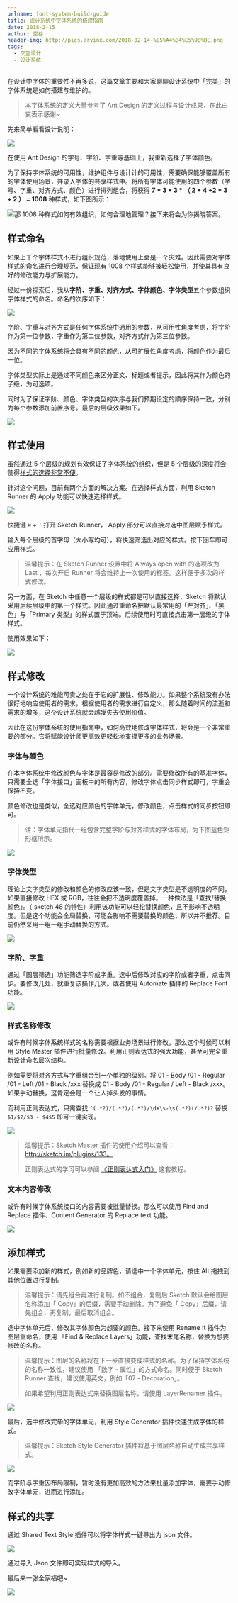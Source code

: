 ```yaml
---
urlname: font-system-build-guide
title: 设计系统中字体系统的搭建指南
date: 2018-2-15
author: 空谷
header-img: http://pics.arvinx.com/2018-02-14-%E5%A4%B4%E5%9B%BE.png
tags: 
  - 交互设计 
  - 设计系统
---
```


在设计中字体的重要性不再多说，这篇文章主要和大家聊聊设计系统中「完美」的字体系统是如何搭建与维护的。

> 本字体系统的定义大量参考了 Ant Design 的定义过程与设计成果，在此由衷表示感谢~

先来简单看看设计说明：

![](http://pics.arvinx.com/2018-02-14-%E5%AD%97%E4%BD%93%E7%B3%BB%E7%BB%9F%E8%AE%BE%E8%AE%A1%E8%AF%B4%E6%98%8E.png)

在使用 Ant Design 的字号、字阶、字重等基础上，我重新选择了字体颜色。

为了保持字体系统的可用性，维护组件与设计计的可用性，需要确保能够覆盖所有的字体使用场景，并录入字体的共享样式中。将所有字体可能使用的四个参数（字号、字重、对齐方式、颜色）进行排列组合，将获得 **7 * 3 * 3 * （ 2 * 4 +2 * 3 + 2 ） = 1008** 种样式，如下图所示：

![](http://pics.arvinx.com/2018-02-14-%E5%A4%B4%E5%9B%BE.png)那 1008 种样式如何有效组织，如何合理地管理？接下来将会为你揭晓答案。

## 样式命名

如果上千个字体样式不进行组织规范，落地使用上会是一个灾难。因此需要对字体样式的命名进行合理规范，保证现有 1008 个样式能够被轻松使用，并使其具有良好的修改能力与扩展能力。

经过一份探索后，我从**字阶、字重、对齐方式、字体颜色、字体类型**五个参数组织字体样式的命名。命名的次序如下：

![](http://pics.arvinx.com/2018-02-14-162029.jpg)

字阶、字重与对齐方式是任何字体系统中通用的参数，从可用性角度考虑，将字阶作为第一位参数，字重作为第二位参数，对齐方式作为第三位参数。

因为不同的字体系统将会具有不同的颜色，从可扩展性角度考虑，将颜色作为最后一位。

字体类型实际上是通过不同颜色来区分正文、标题或者提示，因此将其作为颜色的子级，为可选项。

同时为了保证字阶、颜色、字体类型的次序与我们预期设定的顺序保持一致，分别为每个参数添加前置序号。最后的层级效果如下。

![](http://pics.arvinx.com/2018-02-14-%E6%9C%AA%E6%A0%87%E9%A2%98-1.jpg)

## 样式使用

虽然通过 5 个层级的规划有效保证了字体系统的组织，但是 5 个层级的深度将会使得<u>样式的选择非常不便</u>。

针对这个问题，目前有两个方面的解决方案。在选择样式方面，利用 Sketch Runner 的 Apply 功能可以快速选择样式。

![](http://pics.arvinx.com/2018-02-14-155219.jpg)

快捷键 `⌘` + `'` 打开 Sketch Runner， Apply 部分可以直接对选中图层赋予样式。

输入每个层级的首字母（大小写均可），将快速筛选出对应的样式。按下回车即可应用样式。

> 温馨提示：在 Sketch Runner 设置中将 Always open with 的选项改为 Last ，每次开启 Runner 将会维持上一次使用的标签。这样便于多次的样式修改。

另一方面，在 Sketch 中任意一个层级的样式都是可以直接选择，Sketch 将默认采用后续层级中的第一个样式。因此通过重命名把默认最常用的「左对齐」、「黑色」与「Primary 类型」的样式置于顶端。后续使用时可直接点击第一层级的字体样式。

使用效果如下：

![](http://pics.arvinx.com/2018-02-14-%E5%BA%94%E7%94%A8%E6%A0%B7%E5%BC%8F.gif)

## 样式修改

一个设计系统的难能可贵之处在于它的扩展性、修改能力。如果整个系统没有办法很好地响应使用者的需求，根据使用者的需求进行自定义，那么随着时间的流逝和需求的增多，这个设计系统就会越发失去使用价值。

因此在这份字体系统的使用指南中，如何高效地修改字体样式，将会是一个非常重要的部分。它将赋能设计师更高效更轻松地支撑更多的业务场景。

### 字体与颜色

在本字体系统中修改颜色与字体是最容易修改的部分。需要修改所有的基准字体，只需要全选「字体接口」画板中的所有内容，修改字体点击同步样式即可，字重会保持不变。

颜色修改也是类似，全选对应颜色的字体单元，修改颜色，点击样式的同步按钮即可。

> 注：字体单元指代一组包含完整字阶与对齐样式的字体布局，为下图蓝色矩形框所示。

![](http://pics.arvinx.com/2018-02-14-160046.jpg)

### 字体类型

理论上文字类型的修改和颜色的修改应该一致，但是文字类型是不透明度的不同，如果直接修改 HEX 或 RGB，往往会把不透明度覆盖掉。一种做法是「查找/替换颜色」。（ sketch 48 的特性）利用该功能可以轻松替换颜色，且不影响不透明度。但是这个功能会全局替换，可能会影响不需要替换的颜色，所以并不推荐。目前仍然采用一组一组手动替换的方式。

![](http://pics.arvinx.com/2018-02-14-%E4%BF%AE%E6%94%B9%E6%A0%B7%E5%BC%8F.gif)

### 字阶、字重

通过「图层筛选」功能筛选字阶或字重。选中后修改对应的字阶或者字重，点击同步。要修改几处，就重复该操作几次。或者使用 Automate 插件的 Replace Font 功能。

![](http://pics.arvinx.com/2018-02-14-160353.jpg)

### 样式名称修改

或许有时候字体系统样式的名称需要根据业务场景进行修改，那么这个时候可以利用 Style Master 插件进行批量修改。利用正则表达式的强大功能，甚至可完全重新设计命名层次结构。

例如需要将对齐方式与字重组合到一个单独的级别。将 01 - Body /01 - Regular /01 -  Left /01 - Black /xxx 替换成 01 - Body /01 - Regular / Left - Black /xxx。如果手动替换，这肯定会是一个让人掉头发的事情。

而利用正则表达式，只需查找 `^(.*?)/(.*?)/(.*?)/\d+\s-\s(.*?)(/.*?)?` 替换 `$1/$2/$3 - $4$5` 即可一键实现。

![](http://pics.arvinx.com/2018-02-14-160823.png)



> 温馨提示：Sketch Master 插件的使用介绍可以查看： http://sketch.im/plugins/133。
>
> 正则表达式的学习可以参阅 [《正则表达式入门》](http://v.youku.com/v_show/id_XMTU3NzE2NDQyNA==) 这套教程。

### 文本内容修改

或许有时候字体系统接口的内容需要被批量替换。那么可以使用 Find and Replace 插件、Content Generator 的 Replace text 功能。

![](http://pics.arvinx.com/2018-02-14-161135.jpg)

## 添加样式

如果需要添加新的样式，例如新的品牌色，请选中一个字体单元，按住 Alt 拖拽到其他位置进行复制。

> 温馨提示：请先组合再进行复制。如不组合，复制后 Sketch 默认会给图层名称添加「 Copy」的后缀，需要手动删除。为了避免「 Copy」后缀，请先组合，再复制，最后取消组合。

选中字体单元后，修改其字体颜色为想要的颜色。接下来使用 Rename It 插件为图层重命名，使用 「Find & Replace Layers」功能，查找末尾名称，替换为想要修改的名称。

> 温馨提示：图层的名称将在下一步直接变成样式的名称。为了保持字体系统的名称一致性，建议使用 「数字 - 属性」的方式命名。同时便于 Sketch Runner 查找，建议使用英文，例如「07 - Decoration」。
>
> 如果希望利用正则表达式来替换图层名称，请使用 LayerRenamer 插件。

![](http://pics.arvinx.com/2018-02-14-161305.jpg)

最后，选中修改完毕的字体单元，利用 Style Generator 插件快速生成字体的样式。

> 温馨提示：Sketch Style Generator 插件将基于图层名称自动生成共享样式。

![](http://pics.arvinx.com/2018-02-14-161336.jpg)



而字阶与字重因布局限制，暂时没有更加高效的方法来批量添加字体，需要手动修改字体单元，进而进行添加。



## 样式的共享

通过 Shared Text Style 插件可以将字体样式一键导出为 json 文件。

![](http://pics.arvinx.com/2018-02-14-162332.png)

通过导入 Json 文件即可实现样式的导入。



最后来一张全家福吧~

![](http://pics.arvinx.com/2018-02-14-164104.png)
